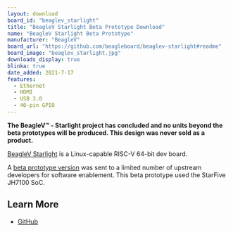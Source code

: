 ```yaml
---
layout: download
board_id: "beaglev_starlight"
title: "BeagleV Starlight Beta Prototype Download"
name: "BeagleV Starlight Beta Prototype"
manufacturer: "BeagleV"
board_url: "https://github.com/beagleboard/beaglev-starlight#readme"
board_image: "beaglev_starlight.jpg"
downloads_display: true
blinka: true
date_added: 2021-7-17
features:
  - Ethernet
  - HDMI
  - USB 3.0
  - 40-pin GPIO
---
```


**The BeagleV™ - Starlight project has concluded and no units beyond the beta prototypes will be produced. This design was never sold as a product.**

[BeagleV Starlight](https://beagleboard.org/beaglev) is a Linux-capable RISC-V 64-bit dev board.

A [beta prototype version](https://wiki.seeedstudio.com/BeagleV-Getting-Started/#faq) was sent to a limited number of upstream developers for software enablement.  This beta prototype used the StarFive JH7100 SoC.


## Learn More
* [GitHub](https://github.com/beagleboard/beaglev-starlight#readme)
